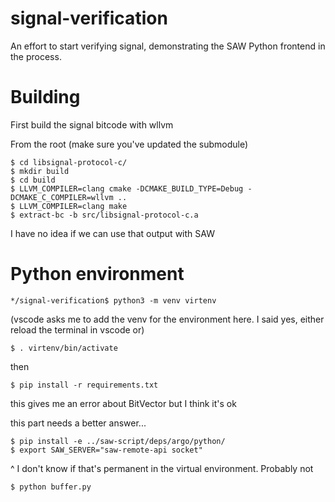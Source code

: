 # signal-verification

An effort to start verifying signal, demonstrating the SAW Python frontend in the process.

# Building

First build the signal bitcode with wllvm

From the root (make sure you've updated the submodule)

```
$ cd libsignal-protocol-c/
$ mkdir build
$ cd build
$ LLVM_COMPILER=clang cmake -DCMAKE_BUILD_TYPE=Debug -DCMAKE_C_COMPILER=wllvm ..
$ LLVM_COMPILER=clang make
$ extract-bc -b src/libsignal-protocol-c.a
```

I have no idea if we can use that output with SAW

# Python environment

```
*/signal-verification$ python3 -m venv virtenv
```

(vscode asks me to add the venv for the environment here. I said yes, either reload the terminal in vscode or)

```
$ . virtenv/bin/activate
```

then

```
$ pip install -r requirements.txt
```

this gives me an error about BitVector but I think it's ok

this part needs a better answer...

```
$ pip install -e ../saw-script/deps/argo/python/
$ export SAW_SERVER="saw-remote-api socket"
```

^ I don't know if that's permanent in the virtual environment. Probably not

```
$ python buffer.py
```
